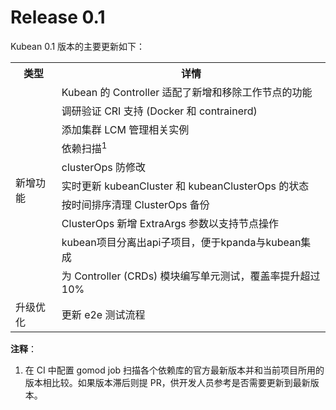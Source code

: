 # Release 0.1
Kubean 0.1 版本的主要更新如下：


<table>
    <tbody>
    <tr>
        <th>类型</th>
        <th>详情</th>
    </tr>
    <tr>
        <td rowspan="11" style="vertical-align: middle;text-align: left;">新增功能</td>
            <tr>
                <td>Kubean 的 Controller 适配了新增和移除工作节点的功能</td>
            </tr>
            <tr>
                <td>调研验证 CRI 支持 (Docker 和 contrainerd)</td>
            </tr>
            <tr>
                <td>添加集群 LCM 管理相关实例</td>
            </tr>
            <tr>
                <td>依赖扫描<sup>1</sup></td>
            </tr>
            <tr>
                <td>clusterOps 防修改</td>
            </tr>
            <tr>
                <td>实时更新 kubeanCluster 和 kubeanClusterOps 的状态</td>
            </tr>
                <td>按时间排序清理 ClusterOps 备份</td>
            <tr>
                <td>ClusterOps 新增 ExtraArgs 参数以支持节点操作</td>
            </tr>
                <td>kubean项目分离出api子项目，便于kpanda与kubean集成</td>
            <tr>
                <td>为 Controller (CRDs) 模块编写单元测试，覆盖率提升超过 10%</td>
            </tr>
    </tr>
    <tr>
        <td rowspan="1" style="vertical-align: middle;text-align: left;">升级优化</td><td>更新 e2e 测试流程</td>
    </tr>
    </tbody>
</table>

**注释**：
1. 在 CI 中配置 gomod job 扫描各个依赖库的官方最新版本并和当前项目所用的版本相比较。如果版本滞后则提 PR，供开发人员参考是否需要更新到最新版本。
